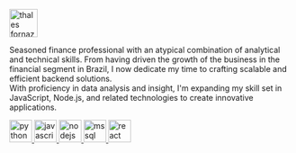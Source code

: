 <a href="https://linkedin.com/in/thalesfornazari" target="blank"><img align="center" src="https://img.icons8.com/?size=100&id=67570&format=png&color=000000" alt="thales fornazari" width="50" height="50" /></a>

Seasoned finance professional with an atypical combination of analytical and technical skills. From having driven the growth of the business in the financial segment in Brazil, I now dedicate my time to crafting scalable and efficient backend solutions.  
With proficiency in data analysis and insight, I'm expanding my skill set in JavaScript, Node.js, and related technologies to create innovative applications.

<a href="https://www.python.org/" target="_blank" rel="noreferrer"> <img src="https://img.icons8.com/?size=100&id=l75OEUJkPAk4&format=png&color=000000" alt="python" width="40" height="40"/> </a> 
<a href="https://developer.mozilla.org/en-US/docs/Web/JavaScript" target="_blank" rel="noreferrer"> <img src="https://img.icons8.com/?size=100&id=1ZSHk8m9bk4p&format=png&color=000000" alt="javascript" width="40" height="40"/> </a> 
<a href="https://nodejs.org" target="_blank" rel="noreferrer"> <img src="https://img.icons8.com/?size=100&id=54087&format=png&color=000000" alt="nodejs" width="40" height="40"/> </a> 
<a href="https://www.microsoft.com/en-us/sql-server" target="_blank" rel="noreferrer"> <img src="https://img.icons8.com/?size=100&id=46845&format=png&color=000000" alt="mssql" width="40" height="40"/> </a> 
<a href="https://reactjs.org/" target="_blank" rel="noreferrer"> <img src="https://img.icons8.com/?size=100&id=25Sjy8fKExYA&format=png&color=000000" alt="react" width="40" height="40"/> </a> 



<!--
<a href="https://nestjs.com/" target="_blank" rel="noreferrer"> <img src="https://img.icons8.com/?size=100&id=9ESZMOeUioJS&format=png&color=000000" alt="nestjs" width="40" height="40"/> </a> 
**thalfor/thalfor** is a ✨ _special_ ✨ repository because its `README.md` (this file) appears on your GitHub profile.

Here are some ideas to get you started:

- 🔭 I’m currently working on ...
- 🌱 I’m currently learning ...
- 👯 I’m looking to collaborate on ...
- 🤔 I’m looking for help with ...
- 💬 Ask me about ...
- 📫 How to reach me: ...
- 😄 Pronouns: ...
- ⚡ Fun fact: ...
-->
